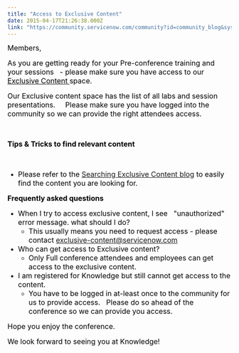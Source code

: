 ```yaml
---
title: "Access to Exclusive Content"
date: 2015-04-17T21:26:38.000Z
link: "https://community.servicenow.com/community?id=community_blog&sys_id=8e4d2229dbd0dbc01dcaf3231f9619cb"
---
```

<p><span style="color: #000000; font-size: 12pt;">Members,</span></p><p></p><p><span style="font-size: 12pt; color: #000000;">As you are getting ready for your Pre-conference training and   your sessions   - please make sure you have access to our <a _jive_internal="true" href="/community/knowledge-user-conference/knowledge15-exclusive-content/content"><span style="color: #000000;">Exclusive Content </span></a>space.</span></p><p></p><p><span style="font-size: 12pt; color: #000000;">Our Exclusive content space has the list of all labs and session presentations.     Please make sure you have logged into the community so we can provide the right attendees access.</span></p><p><span style="font-size: 12pt; color: #000000;"><br/></span></p><p><span style="font-size: 12pt; color: #000000;"><strong>Tips &amp; Tricks to find relevant content</strong></span></p><p><span style="font-size: 12pt; color: #000000;"><br/></span></p><ul><li><span style="font-size: 12pt; color: #000000;">Please refer to the <a title="" _jive_internal="true" href="/community/knowledge-user-conference/knowledge15/network/blog/2015/04/17/tips-and-tricks-for-exclusive-content">Searching Exclusive Content blog</a> to easily find the content you are looking for.<br/></span></li></ul><p></p><p><span style="font-size: 12pt; color: #000000;"><strong>Frequently asked questions</strong></span></p><p></p><ul><li><span style="font-size: 12pt; color: #000000;">When I try to access exclusive content, I see   "unauthorized" error message. what should I do?</span><ul><li><span style="font-size: 12pt; color: #000000;"><span>This usually means you need to request access - please contact <span class="s1"><a title="clusive-content@servicenow.com" href="mailto:exclusive-content@servicenow.com">exclusive-content@servicenow.com</a></span></span></span></li></ul></li><li><span style="font-size: 12pt; color: #000000;">Who can get access to Exclusive content?</span><ul><li><span style="font-size: 12pt; color: #000000;">Only Full conference attendees and employees can get access to the exclusive content. </span></li></ul></li><li><span style="font-size: 12pt; color: #000000;">I am registered for Knowledge but still cannot get access to the content.</span><ul><li><span style="font-size: 12pt; color: #000000;">You have to be logged in at-least once to the community for us to provide access.   Please do so ahead of the conference so we can provide you access.</span></li></ul></li></ul><p></p><p><span style="font-size: 12pt; color: #000000;">Hope you enjoy the conference.</span></p><p></p><p><span style="color: #000000; font-size: 12pt;">We look forward to seeing you at Knowledge!</span></p>